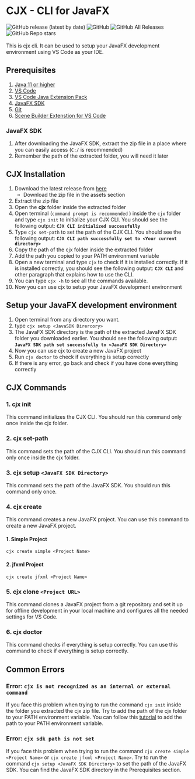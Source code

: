 # CJX - CLI for JavaFX

![GitHub release (latest by date)](https://img.shields.io/github/v/release/dagimg-dot/cjx-cli-tool)
![GitHub](https://img.shields.io/github/license/dagimg-dot/cjx-cli-tool)
![GitHub All Releases](https://img.shields.io/github/downloads/dagimg-dot/cjx-cli-tool/total)
![GitHub Repo stars](https://img.shields.io/github/stars/dagimg-dot/cjx-cli-tool?style=social)
<br> <br>
This is cjx cli. It can be used to setup your JavaFX development environment using VS Code as your IDE. 

## Prerequisites

1. [Java 11 or higher](https://www.oracle.com/java/technologies/javase-jdk11-downloads.html)
2. [VS Code](https://code.visualstudio.com/download)
3. [VS Code Java Extension Pack](https://marketplace.visualstudio.com/items?itemName=vscjava.vscode-java-pack)
4. [JavaFX SDK](https://gluonhq.com/products/javafx/)
5. [Git](https://git-scm.com/downloads)
6. [Scene Builder Extenstion for VS Code](https://marketplace.visualstudio.com/items?itemName=bilalekrem.scenebuilderextension)

### JavaFX SDK

1. After downloading the JavaFX SDK, extract the zip file in a place where you can easily access (`C:/` is recommended)
2. Remember the path of the extracted folder, you will need it later


## CJX Installation

1. Download the latest release from [here](https://github.com/dagimg-dot/cjx-cli-tool/releases)
    - Download the zip file in the assets section
2. Extract the zip file
3. Open the **cjx** folder inside the extracted folder
4. Open terminal (`command prompt is recommended` ) inside the `cjx` folder and type `cjx init` to initialize your CJX CLI. You should see the following output: **`CJX CLI initialized successfully`**
5. Type `cjx set-path` to set the path of the CJX CLI. You should see the following output: **`CJX CLI path successfully set to <Your current directory>`**
5. Copy the path of the cjx folder inside the extracted folder
6. Add the path you copied to your PATH environment variable
7. Open a new terminal and type `cjx` to check if it is installed correctly. If it is installed correctly, you should see the following output: **`CJX CLI`** and other paragraph that explains how to use the CLI. 
8. You can type `cjx -h` to see all the commands available.
9. Now you can use cjx to setup your JavaFX development environment

## Setup your JavaFX development environment

1. Open terminal from any directory you want.
2. type `cjx setup <JavaSDK Dirercory>`
3. The JavaFX SDK directory is the path of the extracted JavaFX SDK folder you downloaded earlier. You should see the following output: **`JavaFX SDK path set successfully to <JavaFX SDK Directory>`**
4. Now you can use cjx to create a new JavaFX project
5. Run `cjx doctor` to check if everything is setup correctly
6. If there is any error, go back and check if you have done everything correctly
## CJX Commands

### 1. cjx init

This command initializes the CJX CLI. You should run this command only once inside the cjx folder.

### 2. cjx set-path

This command sets the path of the CJX CLI. You should run this command only once inside the cjx folder.

### 3. cjx setup `<JavaFX SDK Directory>`

This command sets the path of the JavaFX SDK. You should run this command only once.

### 4. cjx create

This command creates a new JavaFX project. You can use this command to create a new JavaFX project.

#### 1. Simple Project

`cjx create simple <Project Name>`

#### 2. jfxml Project

`cjx create jfxml <Project Name>`

### 5. cjx clone `<Project URL>`

This command clones a JavaFX project from a git repository and set it up for offline development in your local machine and configures all the needed settings for VS Code.


### 6. cjx doctor 

This command checks if everything is setup correctly. You can use this command to check if everything is setup correctly.

## Common Errors

### Error: `cjx is not recognized as an internal or external command`

If you face this problem when trying to run the command `cjx init` inside the folder you extracted the cjx zip file. Try to add the path of the cjx folder to your PATH environment variable. You can follow this [tutorial](https://www.architectryan.com/2018/03/17/add-to-the-path-on-windows-10/) to add the path to your PATH environment variable.

### Error: `cjx sdk path is not set`

If you face this problem when trying to run the command `cjx create simple <Project Name>` or `cjx create jfxml <Project Name>`. Try to run the command `cjx setup <JavaFX SDK Directory>` to set the path of the JavaFX SDK. You can find the JavaFX SDK directory in the Prerequisites section.


